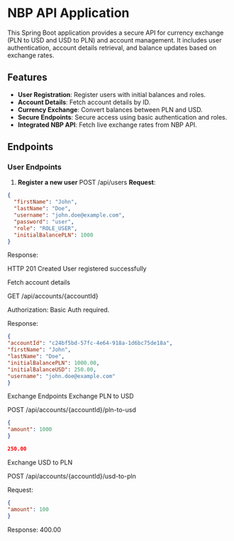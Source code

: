 # NBP API Application

This Spring Boot application provides a secure API for currency exchange (PLN to USD and USD to PLN) and account management. It includes user authentication, account details retrieval, and balance updates based on exchange rates.

## Features

- **User Registration**: Register users with initial balances and roles.
- **Account Details**: Fetch account details by ID.
- **Currency Exchange**: Convert balances between PLN and USD.
- **Secure Endpoints**: Secure access using basic authentication and roles.
- **Integrated NBP API**: Fetch live exchange rates from NBP API.

## Endpoints

### User Endpoints

1. **Register a new user**
   POST /api/users
   **Request**:
```json
{
  "firstName": "John",
  "lastName": "Doe",
  "username": "john.doe@example.com",
  "password": "user",
  "role": "ROLE_USER",
  "initialBalancePLN": 1000
}
```

Response:

HTTP 201 Created
User registered successfully


Fetch account details

GET /api/accounts/{accountId}

Authorization: Basic Auth required.

Response:
```json
{
"accountId": "c24bf5bd-57fc-4e64-918a-1d6bc75de18a",
"firstName": "John",
"lastName": "Doe",
"initialBalancePLN": 1000.00,
"initialBalanceUSD": 250.00,
"username": "john.doe@example.com"
}
```

Exchange Endpoints
Exchange PLN to USD

POST /api/accounts/{accountId}/pln-to-usd

```json
{
"amount": 1000
}

250.00
```

Exchange USD to PLN

POST /api/accounts/{accountId}/usd-to-pln

Request:
```json
{
"amount": 100
}
```

Response:
400.00
